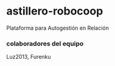 # astillero-robocoop
Plataforma para Autogestión en Relación


### colaboradores del equipo


Luz2013, Furenku

